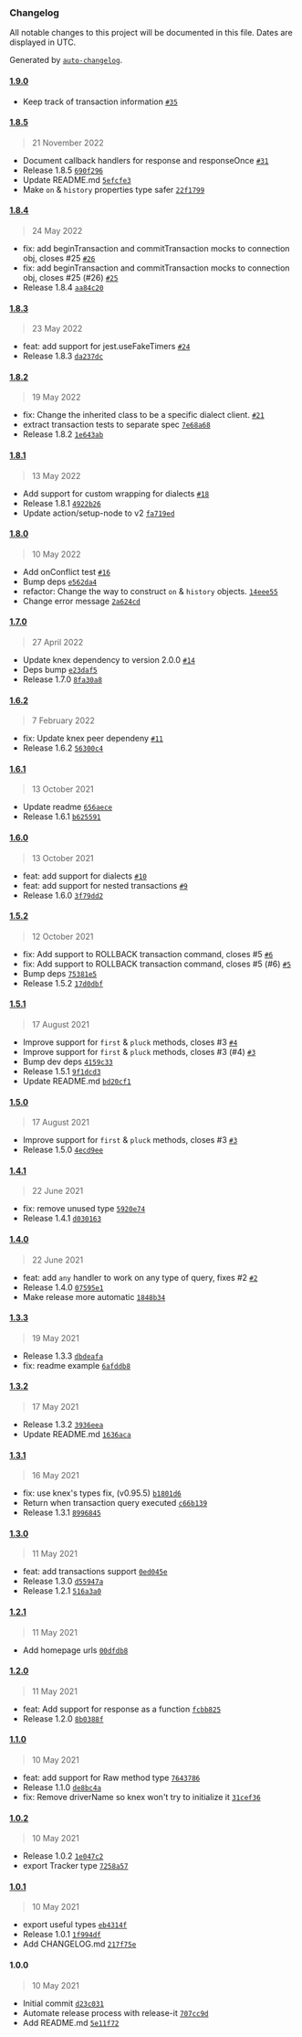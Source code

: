 ### Changelog

All notable changes to this project will be documented in this file. Dates are displayed in UTC.

Generated by [`auto-changelog`](https://github.com/CookPete/auto-changelog).

#### [1.9.0](https://github.com/felixmosh/knex-mock-client/compare/1.8.5...1.9.0)

- Keep track of transaction information [`#35`](https://github.com/felixmosh/knex-mock-client/pull/35)

#### [1.8.5](https://github.com/felixmosh/knex-mock-client/compare/1.8.4...1.8.5)

> 21 November 2022

- Document callback handlers for response and responseOnce [`#31`](https://github.com/felixmosh/knex-mock-client/pull/31)
- Release 1.8.5 [`690f296`](https://github.com/felixmosh/knex-mock-client/commit/690f2967127edd0e75ebfc5fcedfba9926adea8b)
- Update README.md [`5efcfe3`](https://github.com/felixmosh/knex-mock-client/commit/5efcfe3f0db550137f9ae52b599e5dbbf1a9c0cc)
- Make `on` & `history` properties type safer [`22f1799`](https://github.com/felixmosh/knex-mock-client/commit/22f17995564b26331ef2c8b6cbf60d1c23110ce2)

#### [1.8.4](https://github.com/felixmosh/knex-mock-client/compare/1.8.3...1.8.4)

> 24 May 2022

- fix: add beginTransaction and commitTransaction mocks to connection obj, closes #25 [`#26`](https://github.com/felixmosh/knex-mock-client/pull/26)
- fix: add beginTransaction and commitTransaction mocks to connection obj, closes #25 (#26) [`#25`](https://github.com/felixmosh/knex-mock-client/issues/25)
- Release 1.8.4 [`aa84c20`](https://github.com/felixmosh/knex-mock-client/commit/aa84c20809291974260bbc3aec9005a01c38d889)

#### [1.8.3](https://github.com/felixmosh/knex-mock-client/compare/1.8.2...1.8.3)

> 23 May 2022

- feat: add support for jest.useFakeTimers [`#24`](https://github.com/felixmosh/knex-mock-client/pull/24)
- Release 1.8.3 [`da237dc`](https://github.com/felixmosh/knex-mock-client/commit/da237dc8ed7c473ce6e9feaecb949b9c4d2582fe)

#### [1.8.2](https://github.com/felixmosh/knex-mock-client/compare/1.8.1...1.8.2)

> 19 May 2022

- fix: Change the inherited class to be a specific dialect client. [`#21`](https://github.com/felixmosh/knex-mock-client/pull/21)
- extract transaction tests to separate spec [`7e68a68`](https://github.com/felixmosh/knex-mock-client/commit/7e68a68c92323f701a8a31c35dd2eb5bd7ad0f23)
- Release 1.8.2 [`1e643ab`](https://github.com/felixmosh/knex-mock-client/commit/1e643ab56ae23286aa6c5ef37464c1199816e9b0)

#### [1.8.1](https://github.com/felixmosh/knex-mock-client/compare/1.8.0...1.8.1)

> 13 May 2022

- Add support for custom wrapping for dialects [`#18`](https://github.com/felixmosh/knex-mock-client/pull/18)
- Release 1.8.1 [`4922b26`](https://github.com/felixmosh/knex-mock-client/commit/4922b265bc9c6ff76129091008059fd2f679c54b)
- Update action/setup-node to v2 [`fa719ed`](https://github.com/felixmosh/knex-mock-client/commit/fa719ed55cdcb23f60cb449d2aaf3d4f4ac5f8b8)

#### [1.8.0](https://github.com/felixmosh/knex-mock-client/compare/1.7.0...1.8.0)

> 10 May 2022

- Add onConflict test [`#16`](https://github.com/felixmosh/knex-mock-client/pull/16)
- Bump deps [`e562da4`](https://github.com/felixmosh/knex-mock-client/commit/e562da4b644c0d925ce7059ea1790e41cd7c87f9)
- refactor: Change the way to construct `on` & `history` objects. [`14eee55`](https://github.com/felixmosh/knex-mock-client/commit/14eee55024f5734292661d8b77a731b85fa12ce7)
- Change error message [`2a624cd`](https://github.com/felixmosh/knex-mock-client/commit/2a624cd262de747e0589b4e664741f441636f1cc)

#### [1.7.0](https://github.com/felixmosh/knex-mock-client/compare/1.6.2...1.7.0)

> 27 April 2022

- Update knex dependency to version 2.0.0 [`#14`](https://github.com/felixmosh/knex-mock-client/pull/14)
- Deps bump [`e23daf5`](https://github.com/felixmosh/knex-mock-client/commit/e23daf536e739ee9bac8987126f87a863a84d95e)
- Release 1.7.0 [`8fa30a8`](https://github.com/felixmosh/knex-mock-client/commit/8fa30a83609c90ebd06e2b8857a1550ac2ed9e43)

#### [1.6.2](https://github.com/felixmosh/knex-mock-client/compare/1.6.1...1.6.2)

> 7 February 2022

- fix: Update knex peer dependeny [`#11`](https://github.com/felixmosh/knex-mock-client/pull/11)
- Release 1.6.2 [`56300c4`](https://github.com/felixmosh/knex-mock-client/commit/56300c40199a72fe99b670a10d94f039c26fae45)

#### [1.6.1](https://github.com/felixmosh/knex-mock-client/compare/1.6.0...1.6.1)

> 13 October 2021

- Update readme [`656aece`](https://github.com/felixmosh/knex-mock-client/commit/656aece93a818cdaf1b57049f9985ae10087d360)
- Release 1.6.1 [`b625591`](https://github.com/felixmosh/knex-mock-client/commit/b6255910cb0c67b338408f11116da886a844c842)

#### [1.6.0](https://github.com/felixmosh/knex-mock-client/compare/1.5.2...1.6.0)

> 13 October 2021

- feat: add support for dialects [`#10`](https://github.com/felixmosh/knex-mock-client/pull/10)
- feat: add support for nested transactions [`#9`](https://github.com/felixmosh/knex-mock-client/pull/9)
- Release 1.6.0 [`3f79dd2`](https://github.com/felixmosh/knex-mock-client/commit/3f79dd2cf2422f4a8efb0092b0e9a8db8e720972)

#### [1.5.2](https://github.com/felixmosh/knex-mock-client/compare/1.5.1...1.5.2)

> 12 October 2021

- fix: Add support to ROLLBACK transaction command, closes #5 [`#6`](https://github.com/felixmosh/knex-mock-client/pull/6)
- fix: Add support to ROLLBACK transaction command, closes #5 (#6) [`#5`](https://github.com/felixmosh/knex-mock-client/issues/5)
- Bump deps [`75381e5`](https://github.com/felixmosh/knex-mock-client/commit/75381e52c26c2e92d22d6bec3e91d697a496be5f)
- Release 1.5.2 [`17d0dbf`](https://github.com/felixmosh/knex-mock-client/commit/17d0dbf54016d91be25a0ea6a02dfa9612c3bbf2)

#### [1.5.1](https://github.com/felixmosh/knex-mock-client/compare/1.5.0...1.5.1)

> 17 August 2021

- Improve support for `first` & `pluck` methods, closes #3 [`#4`](https://github.com/felixmosh/knex-mock-client/pull/4)
- Improve support for `first` & `pluck` methods, closes #3 (#4) [`#3`](https://github.com/felixmosh/knex-mock-client/issues/3)
- Bump dev deps [`4159c33`](https://github.com/felixmosh/knex-mock-client/commit/4159c336ae14d6e1d29940506c87e9710caca0e9)
- Release 1.5.1 [`9f1dcd3`](https://github.com/felixmosh/knex-mock-client/commit/9f1dcd39bc5de7d9d1899a7db7f0e6aa2e2a0b56)
- Update README.md [`bd20cf1`](https://github.com/felixmosh/knex-mock-client/commit/bd20cf1b66337fee92dd29bbf9ffee9d8db64ac9)

#### [1.5.0](https://github.com/felixmosh/knex-mock-client/compare/1.4.1...1.5.0)

> 17 August 2021

- Improve support for `first` & `pluck` methods, closes #3 [`#3`](https://github.com/felixmosh/knex-mock-client/issues/3)
- Release 1.5.0 [`4ecd9ee`](https://github.com/felixmosh/knex-mock-client/commit/4ecd9ee78fe53d04de0356229f31066aca5ef71f)

#### [1.4.1](https://github.com/felixmosh/knex-mock-client/compare/1.4.0...1.4.1)

> 22 June 2021

- fix: remove unused type [`5920e74`](https://github.com/felixmosh/knex-mock-client/commit/5920e742787dc8bffe05d5327dc40bc6bba18e3a)
- Release 1.4.1 [`d030163`](https://github.com/felixmosh/knex-mock-client/commit/d03016324060f5cd04f7397d9eb0ad418fd4f1f7)

#### [1.4.0](https://github.com/felixmosh/knex-mock-client/compare/1.3.3...1.4.0)

> 22 June 2021

- feat: add `any` handler to work on any type of query, fixes #2 [`#2`](https://github.com/felixmosh/knex-mock-client/issues/2)
- Release 1.4.0 [`07595e1`](https://github.com/felixmosh/knex-mock-client/commit/07595e10753f3b690ed8f15a13d61f9c3c446e57)
- Make release more automatic [`1848b34`](https://github.com/felixmosh/knex-mock-client/commit/1848b3425ddab1e56cf0e23cf75df177b7d0b727)

#### [1.3.3](https://github.com/felixmosh/knex-mock-client/compare/1.3.2...1.3.3)

> 19 May 2021

- Release 1.3.3 [`dbdeafa`](https://github.com/felixmosh/knex-mock-client/commit/dbdeafa18c96ac46e91a08e689c43666485d9c08)
- fix: readme example [`6afddb8`](https://github.com/felixmosh/knex-mock-client/commit/6afddb8ffbf91d5c3df1c8d27284df6f21b4d457)

#### [1.3.2](https://github.com/felixmosh/knex-mock-client/compare/1.3.1...1.3.2)

> 17 May 2021

- Release 1.3.2 [`3936eea`](https://github.com/felixmosh/knex-mock-client/commit/3936eea6c268a3aa8e33df8df6cfb97c8bd49a4f)
- Update README.md [`1636aca`](https://github.com/felixmosh/knex-mock-client/commit/1636aca0c3a3f251f61dd60d596bf8f234c5f047)

#### [1.3.1](https://github.com/felixmosh/knex-mock-client/compare/1.3.0...1.3.1)

> 16 May 2021

- fix: use knex's types fix, (v0.95.5) [`b1801d6`](https://github.com/felixmosh/knex-mock-client/commit/b1801d66a08c2d821f1116852d39a0a5560d77a5)
- Return when transaction query executed [`c66b139`](https://github.com/felixmosh/knex-mock-client/commit/c66b139c8cb69b5efb528ab40e54507c6ef08635)
- Release 1.3.1 [`8996845`](https://github.com/felixmosh/knex-mock-client/commit/8996845c8f8c44ef335f54b3a5fbfc37d7dcdd04)

#### [1.3.0](https://github.com/felixmosh/knex-mock-client/compare/1.2.1...1.3.0)

> 11 May 2021

- feat: add transactions support [`0ed045e`](https://github.com/felixmosh/knex-mock-client/commit/0ed045eef805ffd3c2f30396f098d2fd6d2e5f44)
- Release 1.3.0 [`d55947a`](https://github.com/felixmosh/knex-mock-client/commit/d55947af90b575d2ab00cb38eb1650380162fabb)
- Release 1.2.1 [`516a3a0`](https://github.com/felixmosh/knex-mock-client/commit/516a3a0d9d8a1c5a645f550ee4dde735750ea2da)

#### [1.2.1](https://github.com/felixmosh/knex-mock-client/compare/1.2.0...1.2.1)

> 11 May 2021

- Add homepage urls [`00dfdb8`](https://github.com/felixmosh/knex-mock-client/commit/00dfdb8310536dff218b6dbcf86f46fd1a575380)

#### [1.2.0](https://github.com/felixmosh/knex-mock-client/compare/1.1.0...1.2.0)

> 11 May 2021

- feat: Add support for response as a function [`fcbb825`](https://github.com/felixmosh/knex-mock-client/commit/fcbb825a01f7ba39837d006571419beec0a0caec)
- Release 1.2.0 [`8b0388f`](https://github.com/felixmosh/knex-mock-client/commit/8b0388f25736611fa0e25a5b4a6a9cab99df7901)

#### [1.1.0](https://github.com/felixmosh/knex-mock-client/compare/1.0.2...1.1.0)

> 10 May 2021

- feat: add support for Raw method type [`7643786`](https://github.com/felixmosh/knex-mock-client/commit/764378626cebf1193427e08478e484d151de6865)
- Release 1.1.0 [`de8bc4a`](https://github.com/felixmosh/knex-mock-client/commit/de8bc4af88fa3714893e80c5f49d897d8aec2f0f)
- fix: Remove driverName so knex won't try to initialize it [`31cef36`](https://github.com/felixmosh/knex-mock-client/commit/31cef364f5f0101aa8e3e896e45270ff14a8667e)

#### [1.0.2](https://github.com/felixmosh/knex-mock-client/compare/1.0.1...1.0.2)

> 10 May 2021

- Release 1.0.2 [`1e047c2`](https://github.com/felixmosh/knex-mock-client/commit/1e047c2dc1765b635c1ee04ba6c7124482f26f38)
- export Tracker type [`7258a57`](https://github.com/felixmosh/knex-mock-client/commit/7258a5746ae154a261b4fe5eda114a0b9d622b8b)

#### [1.0.1](https://github.com/felixmosh/knex-mock-client/compare/1.0.0...1.0.1)

> 10 May 2021

- export useful types [`eb4314f`](https://github.com/felixmosh/knex-mock-client/commit/eb4314fbb4ed713d4c35c7d3636df74b3aadeb49)
- Release 1.0.1 [`1f994df`](https://github.com/felixmosh/knex-mock-client/commit/1f994df8fb244ad9ab63da0efb9fa43a81d71e87)
- Add CHANGELOG.md [`217f75e`](https://github.com/felixmosh/knex-mock-client/commit/217f75e0da08a7c5bf5ef7ee0570dc882c075cb7)

#### 1.0.0

> 10 May 2021

- Initial commit [`d23c031`](https://github.com/felixmosh/knex-mock-client/commit/d23c03160740ab10dc89a55c20faf653f971ec7f)
- Automate release process with release-it [`707cc9d`](https://github.com/felixmosh/knex-mock-client/commit/707cc9d26d0bb2a21a43a199a1b9dc64b7fe7f9d)
- Add README.md [`5e11f72`](https://github.com/felixmosh/knex-mock-client/commit/5e11f72f1345274f291084abc0a33b7bc8d9b906)
